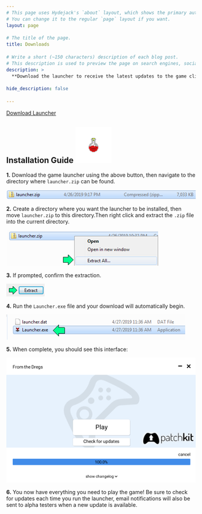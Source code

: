 ```yaml
---
# This page uses Hydejack's `about` layout, which shows the primary author's picture and about text at the top.
# You can change it to the regular `page` layout if you want.
layout: page

# The title of the page.
title: Downloads

# Write a short (~150 characters) description of each blog post.
# This description is used to preview the page on search engines, social media, etc.
description: >
  **Download the launcher to receive the latest updates to the game client!**

hide_description: false

---
```


<!-- Place this tag where you want the button to render. -->
<a class="github-button" href="https://hmason55.github.com/downloads/launcher.zip" data-icon="octicon-cloud-download" data-size="large" aria-label="Download From the Dregs Game Launcher">Download Launcher</a>


## Installation Guide <img src="/assets/img/potion_red.png"  width="96" height="96">

**1.** Download the game launcher using the above button, then navigate to the directory where `launcher.zip` can be found.

![Zipped Launcher](/assets/img/zip.png)



**2.** Create a directory where you want the launcher to be installed, then move `launcher.zip` to this directory.Then right click and extract the `.zip` file into the current directory.

![Extract All](/assets/img/extract_all.png)



**3.** If prompted, confirm the extraction.

![Confirm Extract](/assets/img/confirm_extract.png)


**4.** Run the `Launcher.exe` file and your download will automatically begin.

![Launch](/assets/img/launch.png)



**5.** When complete, you should see this interface:

![Play or Update](/assets/img/play_update.png)



**6.** You now have everything you need to play the game! Be sure to check for updates each time you run the launcher, email notifications will also be sent to alpha testers when a new update is available.


<!-- Place this tag in your head or just before your close body tag. -->
<script async defer src="https://buttons.github.io/buttons.js"></script>
